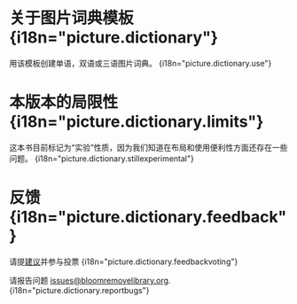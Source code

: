 # 关于图片词典模板 {i18n="picture.dictionary"}
用该模板创建单语，双语或三语图片词典。 {i18n="picture.dictionary.use"}

# 本版本的局限性 {i18n="picture.dictionary.limits"}
这本书目前标记为“实验”性质，因为我们知道在布局和使用便利性方面还存在一些问题。 {i18n="picture.dictionary.stillexperimental"}

# 反馈 {i18n="picture.dictionary.feedback"}
请提[建议](http://bloomlibrary.org/suggestions)并参与投票 {i18n="picture.dictionary.feedbackvoting"}

请报告问题 [issues@bloomremovelibrary.org](mailto:issues@bloomremovelibrary.org?subject=Picture&nbsp;Dictionary&nbsp;Problem). {i18n="picture.dictionary.reportbugs"}
